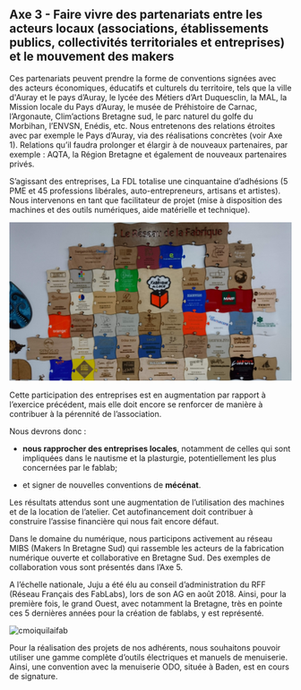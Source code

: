 ## Axe 3 - Faire vivre des partenariats entre les acteurs locaux (associations, établissements publics, collectivités territoriales et entreprises) et le mouvement des makers

Ces partenariats peuvent prendre la forme de conventions signées avec des acteurs économiques, éducatifs et culturels du territoire, tels que la ville d'Auray et le pays d’Auray, le lycée des Métiers d’Art Duquesclin, la MAL, la Mission locale du Pays d’Auray, le musée de Préhistoire de Carnac, l’Argonaute, Clim’actions Bretagne sud, le parc naturel du golfe du Morbihan, l’ENVSN, Enédis, etc. Nous entretenons des relations étroites avec par exemple le Pays d’Auray, via des réalisations concrètes (voir Axe 1). Relations qu’il faudra prolonger et élargir à de nouveaux partenaires, par exemple : AQTA, la Région Bretagne et également de nouveaux partenaires privés.

S’agissant des entreprises, La FDL totalise une cinquantaine d’adhésions (5 PME et 45 professions libérales, auto-entrepreneurs, artisans et artistes). Nous intervenons en tant que facilitateur de projet (mise à disposition des machines et des outils numériques, aide matérielle et technique).

![Partenaires](../images/partenaires.JPG)

Cette participation des entreprises est en augmentation par rapport à l’exercice précédent, mais elle doit encore se renforcer de manière à contribuer à la pérennité de l’association.

Nous devrons donc :
- **nous rapprocher des entreprises locales**, notamment de celles qui sont impliquées dans le nautisme et la plasturgie, potentiellement les plus concernées par le fablab;

- et signer de nouvelles conventions de **mécénat**.

Les résultats attendus sont une augmentation de l’utilisation des machines et de la location de l’atelier. Cet autofinancement doit contribuer à construire l’assise financière qui nous fait encore défaut.

Dans le domaine du numérique, nous participons activement au réseau MIBS (Makers In Bretagne Sud) qui rassemble les acteurs de la fabrication numérique ouverte et collaborative en Bretagne Sud. Des exemples de collaboration vous sont présentés dans l’Axe 5.

A l’échelle nationale, Juju a été élu au conseil d’administration du RFF (Réseau Français des FabLabs), lors de son AG en août 2018. Ainsi, pour la première fois, le grand Ouest, avec notamment la Bretagne, très en pointe ces 5 dernières années pour la création de fablabs, y est représenté.

![cmoiquilaifab](../images/PI14.JPG)

Pour la réalisation des projets de nos adhérents, nous souhaitons pouvoir utiliser une gamme complète d’outils électriques et manuels de menuiserie. Ainsi, une convention avec la menuiserie ODO, située à Baden, est en cours de signature.
